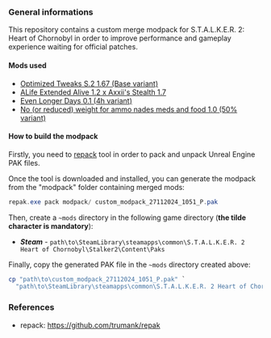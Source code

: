### General informations

This repository contains a custom merge modpack for S.T.A.L.K.E.R. 2: Heart of Chornobyl in order to improve performance and gameplay experience waiting for official patches.

#### Mods used

- [Optimized Tweaks S.2 1.67 (Base variant)](https://www.nexusmods.com/stalker2heartofchornobyl/mods/7)
- [ALife Extended Alive 1.2 x Axxii's Stealth 1.7](https://www.nexusmods.com/stalker2heartofchornobyl/mods/273)
- [Even Longer Days 0.1 (4h variant)](https://www.nexusmods.com/stalker2heartofchornobyl/mods/47)
- [No (or reduced) weight for ammo nades meds and food 1.0 (50% variant)](https://www.nexusmods.com/stalker2heartofchornobyl/mods/45)

#### How to build the modpack

Firstly, you need to [repack](https://github.com/trumank/repak) tool in order to pack and unpack Unreal Engine PAK files.

Once the tool is downloaded and installed, you can generate the modpack from the "modpack" folder containing merged mods:

```powershell
repak.exe pack modpack/ custom_modpack_27112024_1051_P.pak
```

Then, create a `~mods` directory in the following game directory (**the tilde character is mandatory**): 
  - ***Steam*** - `path\to\SteamLibrary\steamapps\common\S.T.A.L.K.E.R. 2 Heart of Chornobyl\Stalker2\Content\Paks`

Finally, copy the generated PAK file in the `~mods` directory created above:

```powershell
cp "path\to\custom_modpack_27112024_1051_P.pak" `
  "path\to\SteamLibrary\steamapps\common\S.T.A.L.K.E.R. 2 Heart of Chornobyl\Stalker2\Content\Paks\~mods"
```

### References

- repack: https://github.com/trumank/repak
